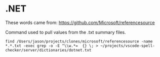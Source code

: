# .NET

These words came from:
https://github.com/Microsoft/referencesource

Command used to pull values from the .txt summary files.
```
find /Users/jason/projects/clones/microsoft/referencesource -name *.*.txt -exec grep -o -E ^\\w.*=  {} \; > ~/projects/vscode-spell-checker/server/dictionaries/dotnet.txt
```

